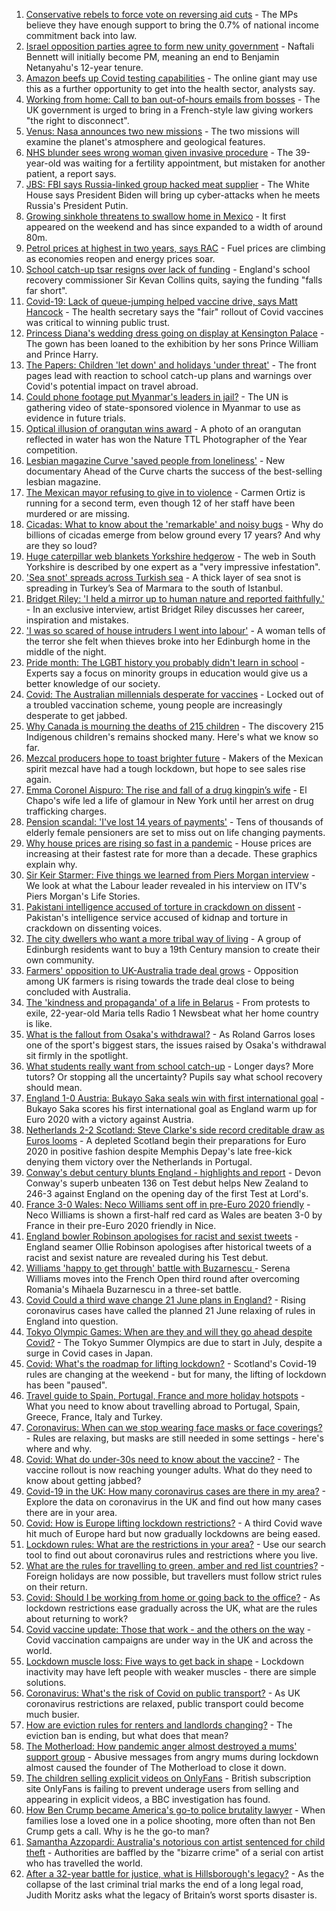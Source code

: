1. [Conservative rebels to force vote on reversing aid cuts](https://www.bbc.co.uk/news/uk-57338465) - The MPs believe they have enough support to bring the 0.7% of national income commitment back into law.
2. [Israel opposition parties agree to form new unity government](https://www.bbc.co.uk/news/world-middle-east-57336574) - Naftali Bennett will initially become PM, meaning an end to Benjamin Netanyahu's 12-year tenure.
3. [Amazon beefs up Covid testing capabilities](https://www.bbc.co.uk/news/business-57325574) - The online giant may use this as a further opportunity to get into the health sector, analysts say.
4. [Working from home: Call to ban out-of-hours emails from bosses](https://www.bbc.co.uk/news/uk-politics-57314814) - The UK government is urged to bring in a French-style law giving workers "the right to disconnect".
5. [Venus: Nasa announces two new missions](https://www.bbc.co.uk/news/science-environment-57339355) - The two missions will examine the planet's atmosphere and geological features.
6. [NHS blunder sees wrong woman given invasive procedure](https://www.bbc.co.uk/news/health-57329079) - The 39-year-old was waiting for a fertility appointment, but mistaken for another patient, a report says.
7. [JBS: FBI says Russia-linked group hacked meat supplier](https://www.bbc.co.uk/news/world-us-canada-57338896) - The White House says President Biden will bring up cyber-attacks when he meets Russia's President Putin.
8. [Growing sinkhole threatens to swallow home in Mexico](https://www.bbc.co.uk/news/world-latin-america-57338380) - It first appeared on the weekend and has since expanded to a width of around 80m.
9. [Petrol prices at highest in two years, says RAC](https://www.bbc.co.uk/news/business-57336030) - Fuel prices are climbing as economies reopen and energy prices soar.
10. [School catch-up tsar resigns over lack of funding](https://www.bbc.co.uk/news/education-57335558) - England's school recovery commissioner Sir Kevan Collins quits, saying the funding "falls far short".
11. [Covid-19: Lack of queue-jumping helped vaccine drive, says Matt Hancock](https://www.bbc.co.uk/news/uk-57336316) - The health secretary says the "fair" rollout of Covid vaccines was critical to winning public trust.
12. [Princess Diana's wedding dress going on display at Kensington Palace](https://www.bbc.co.uk/news/uk-57338265) - The gown has been loaned to the exhibition by her sons Prince William and Prince Harry.
13. [The Papers: Children 'let down' and holidays 'under threat'](https://www.bbc.co.uk/news/blogs-the-papers-57338815) - The front pages lead with reaction to school catch-up plans and warnings over Covid's potential impact on travel abroad.
14. [Could phone footage put Myanmar's leaders in jail?](https://www.bbc.co.uk/news/world-asia-57332985) - The UN is gathering video of state-sponsored violence in Myanmar to use as evidence in future trials.
15. [Optical illusion of orangutan wins award](https://www.bbc.co.uk/news/in-pictures-57335458) - A photo of an orangutan reflected in water has won the Nature TTL Photographer of the Year competition.
16. [Lesbian magazine Curve 'saved people from loneliness'](https://www.bbc.co.uk/news/entertainment-arts-57332101) - New documentary Ahead of the Curve charts the success of the best-selling lesbian magazine.
17. [The Mexican mayor refusing to give in to violence](https://www.bbc.co.uk/news/world-latin-america-57336254) - Carmen Ortiz is running for a second term, even though 12 of her staff have been murdered or are missing.
18. [Cicadas: What to know about the 'remarkable' and noisy bugs](https://www.bbc.co.uk/news/world-us-canada-57335800) - Why do billions of cicadas emerge from below ground every 17 years? And why are they so loud?
19. [Huge caterpillar web blankets Yorkshire hedgerow](https://www.bbc.co.uk/news/uk-england-south-yorkshire-57331703) - The web in South Yorkshire is described by one expert as a "very impressive infestation".
20. ['Sea snot' spreads across Turkish sea](https://www.bbc.co.uk/news/science-environment-57336252) - A thick layer of sea snot is spreading in Turkey’s Sea of Marmara to the south of Istanbul.
21. [Bridget Riley: 'I held a mirror up to human nature and reported faithfully.'](https://www.bbc.co.uk/news/entertainment-arts-57332625) - In an exclusive interview, artist Bridget Riley discusses her career, inspiration and mistakes.
22. ['I was so scared of house intruders I went into labour'](https://www.bbc.co.uk/news/uk-scotland-edinburgh-east-fife-57316466) - A woman tells of the terror she felt when thieves broke into her Edinburgh home in the middle of the night.
23. [Pride month: The LGBT history you probably didn't learn in school](https://www.bbc.co.uk/news/newsbeat-57176199) - Experts say a focus on minority groups in education would give us a better knowledge of our society.
24. [Covid: The Australian millennials desperate for vaccines](https://www.bbc.co.uk/news/world-australia-57325514) - Locked out of a troubled vaccination scheme, young people are increasingly desperate to get jabbed.
25. [Why Canada is mourning the deaths of 215 children](https://www.bbc.co.uk/news/world-us-canada-57325653) - The discovery 215 Indigenous children's remains shocked many. Here's what we know so far.
26. [Mezcal producers hope to toast brighter future](https://www.bbc.co.uk/news/business-57231020) - Makers of the Mexican spirit mezcal have had a tough lockdown, but hope to see sales rise again.
27. [Emma Coronel Aispuro: The rise and fall of a drug kingpin’s wife](https://www.bbc.co.uk/news/world-us-canada-57285786) - El Chapo's wife led a life of glamour in New York until her arrest on drug trafficking charges.
28. [Pension scandal: 'I've lost 14 years of payments'](https://www.bbc.co.uk/news/business-57314686) - Tens of thousands of elderly female pensioners are set to miss out on life changing payments.
29. [Why house prices are rising so fast in a pandemic](https://www.bbc.co.uk/news/business-57260261) - House prices are increasing at their fastest rate for more than a decade. These graphics explain why.
30. [Sir Keir Starmer: Five things we learned from Piers Morgan interview](https://www.bbc.co.uk/news/uk-politics-57321990) - We look at what the Labour leader revealed in his interview on ITV's Piers Morgan's Life Stories.
31. [Pakistani intelligence accused of torture in crackdown on dissent](https://www.bbc.co.uk/news/world-asia-57241981) - Pakistan's intelligence service accused of kidnap and torture in crackdown on dissenting voices.
32. [The city dwellers who want a more tribal way of living](https://www.bbc.co.uk/news/uk-scotland-edinburgh-east-fife-57316602) - A group of Edinburgh residents want to buy a 19th Century mansion to create their own community.
33. [Farmers' opposition to UK-Australia trade deal grows](https://www.bbc.co.uk/news/science-environment-57268681) - Opposition among UK farmers is rising towards the trade deal close to being concluded with Australia.
34. [The 'kindness and propaganda' of a life in Belarus](https://www.bbc.co.uk/news/newsbeat-57261580) - From protests to exile, 22-year-old Maria tells Radio 1 Newsbeat what her home country is like.
35. [What is the fallout from Osaka's withdrawal?](https://www.bbc.co.uk/sport/tennis/57311128) - As Roland Garros loses one of the sport's biggest stars, the issues raised by Osaka's withdrawal sit firmly in the spotlight.
36. [What students really want from school catch-up](https://www.bbc.co.uk/news/education-57246697) - Longer days? More tutors? Or stopping all the uncertainty? Pupils say what school recovery should mean.
37. [England 1-0 Austria: Bukayo Saka seals win with first international goal](https://www.bbc.co.uk/sport/football/57250378) - Bukayo Saka scores his first international goal as England warm up for Euro 2020 with a victory against Austria.
38. [Netherlands 2-2 Scotland: Steve Clarke's side record creditable draw as Euros looms](https://www.bbc.co.uk/sport/football/57250376) - A depleted Scotland begin their preparations for Euro 2020 in positive fashion despite Memphis Depay's late free-kick denying them victory over the Netherlands in Portugal.
39. [Conway's debut century blunts England - highlights and report](https://www.bbc.co.uk/sport/cricket/57335535) - Devon Conway's superb unbeaten 136 on Test debut helps New Zealand to 246-3 against England on the opening day of the first Test at Lord's.
40. [France 3-0 Wales: Neco Williams sent off in pre-Euro 2020 friendly](https://www.bbc.co.uk/sport/football/57250377) - Neco Williams is shown a first-half red card as Wales are beaten 3-0 by France in their pre-Euro 2020 friendly in Nice.
41. [England bowler Robinson apologises for racist and sexist tweets](https://www.bbc.co.uk/sport/cricket/57335528) - England seamer Ollie Robinson apologises after historical tweets of a racist and sexist nature are revealed during his Test debut.
42. [Williams 'happy to get through' battle with Buzarnescu ](https://www.bbc.co.uk/sport/tennis/57331210) - Serena Williams moves into the French Open third round after overcoming Romania's Mihaela Buzarnescu in a three-set battle.
43. [Covid Could a third wave change 21 June plans in England?](https://www.bbc.co.uk/news/health-57328469) - Rising coronavirus cases have called the planned 21 June relaxing of rules in England into question.
44. [Tokyo Olympic Games: When are they and will they go ahead despite Covid?](https://www.bbc.co.uk/news/world-asia-57240044) - The Tokyo Summer Olympics are due to start in July, despite a surge in Covid cases in Japan.
45. [Covid: What's the roadmap for lifting lockdown?](https://www.bbc.co.uk/news/explainers-52530518) - Scotland's Covid-19 rules are changing at the weekend - but for many, the lifting of lockdown has been "paused".
46. [Travel guide to Spain, Portugal, France and more holiday hotspots](https://www.bbc.co.uk/news/explainers-56997931) - What you need to know about travelling abroad to Portugal, Spain, Greece, France, Italy and Turkey.
47. [Coronavirus: When can we stop wearing face masks or face coverings?](https://www.bbc.co.uk/news/health-51205344) - Rules are relaxing, but masks are still needed in some settings - here's where and why.
48. [Covid: What do under-30s need to know about the vaccine?](https://www.bbc.co.uk/news/health-57273875) - The vaccine rollout is now reaching younger adults. What do they need to know about getting jabbed?
49. [Covid-19 in the UK: How many coronavirus cases are there in my area?](https://www.bbc.co.uk/news/uk-51768274) - Explore the data on coronavirus in the UK and find out how many cases there are in your area.
50. [Covid: How is Europe lifting lockdown restrictions?](https://www.bbc.co.uk/news/explainers-53640249) - A third Covid wave hit much of Europe hard but now gradually lockdowns are being eased.
51. [Lockdown rules: What are the restrictions in your area?](https://www.bbc.co.uk/news/uk-54373904) - Use our search tool to find out about coronavirus rules and restrictions where you live.
52. [What are the rules for travelling to green, amber and red list countries?](https://www.bbc.co.uk/news/explainers-52544307) - Foreign holidays are now possible, but travellers must follow strict rules on their return.
53. [Covid: Should I be working from home or going back to the office?](https://www.bbc.co.uk/news/business-52567567) - As lockdown restrictions ease gradually across the UK, what are the rules about returning to work?
54. [Covid vaccine update: Those that work - and the others on the way](https://www.bbc.co.uk/news/health-51665497) - Covid vaccination campaigns are under way in the UK and across the world.
55. [Lockdown muscle loss: Five ways to get back in shape](https://www.bbc.co.uk/news/uk-56887390) - Lockdown inactivity may have left people with weaker muscles - there are simple solutions.
56. [Coronavirus: What's the risk of Covid on public transport?](https://www.bbc.co.uk/news/health-51736185) - As UK coronavirus restrictions are relaxed, public transport could become much busier.
57. [How are eviction rules for renters and landlords changing?](https://www.bbc.co.uk/news/explainers-53860154) - The eviction ban is ending, but what does that mean?
58. [The Motherload: How pandemic anger almost destroyed a mums' support group](https://www.bbc.co.uk/news/stories-57285368) - Abusive messages from angry mums during lockdown almost caused the founder of The Motherload to close it down.
59. [The children selling explicit videos on OnlyFans](https://www.bbc.co.uk/news/uk-57255983) - British subscription site OnlyFans is failing to prevent underage users from selling and appearing in explicit videos, a BBC investigation has found.
60. [How Ben Crump became America's go-to police brutality lawyer](https://www.bbc.co.uk/news/world-us-canada-57038162) - When families lose a loved one in a police shooting, more often than not Ben Crump gets a call. Why is he the go-to man?
61. [Samantha Azzopardi: Australia's notorious con artist sentenced for child theft](https://www.bbc.co.uk/news/world-australia-57284621) - Authorities are baffled by the "bizarre crime" of a serial con artist who has travelled the world.
62. [After a 32-year battle for justice, what is Hillsborough's legacy?](https://www.bbc.co.uk/news/uk-57281398) - As the collapse of the last criminal trial marks the end of a long legal road, Judith Moritz asks what the legacy of Britain’s worst sports disaster is.
